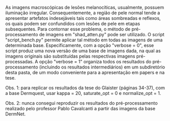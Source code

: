 As imagens macroscópicas de lesões melanocíticas, usualmente, possuem iluminação irregular. Consequentemente, a região de pele normal tende a apresentar artefatos indesejáveis tais como áreas sombreadas e reflexos, os quais podem ser confundidos com lesões de pele em etapas subsequentes. Para contornar esse problema, o método de pré-processamento de imagens em "shad_atten.py" pode ser utilizado. O script "script_bench.py" permite aplicar tal método em todas as imagens de uma determinada base. Especificamente, com a opção "verbose = 0", esse script produz uma nova versão de uma base de imagens dada, na qual as imagens originais são substituídas pelas respectivas imagens pré-processadas. A opção "verbose = 1" organiza todos os resultados do pré-processamento (incluindo os resultados intermediários) em um subdiretório desta pasta, de um modo conveniente para a apresentação em papers e na tese. 

Obs. 1: para replicar os resultados da tese do Glaister (páginas 34-37), com a base Dermquest, usar kappa = 20, saturate_opt = 0 e normalize_opt = 1. 

Obs. 2: nunca consegui reproduzir os resultados do pré-processamento realizado pelo professor Pablo Cavalcanti a partir das imagens da base DermNet.

